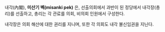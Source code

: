 내각(內閣), **미산기 벡(misanki pek)** 은, 선출의회에서 과반이 된 정당에서 내각장(총리)를 선출하고, 총리는 각 관료를 의회, 비의회 인원에서 구성한다.

내각장은 의회 해산에 대한 권리를 지니며, 또한 각 의회도 내각 불신임권을 지닌다.